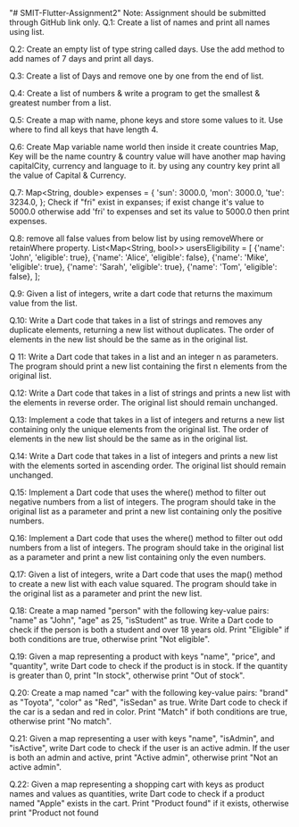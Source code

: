 "# SMIT-Flutter-Assignment2" 
Note: Assignment should be submitted through GitHub link only.
Q.1: Create a list of names and print all names using list.

Q.2: Create an empty list of type string called days. Use the add method to add
names of 7 days and print all days.

Q.3: Create a list of Days and remove one by one from the end of list.

Q.4: Create a list of numbers & write a program to get the smallest & greatest
number from a list.

Q.5: Create a map with name, phone keys and store some values to it. Use
where to find all keys that have length 4.

Q.6: Create Map variable name world then inside it create countries Map, Key
will be the name country & country value will have another map having
capitalCity, currency and language to it. by using any country key print all the
value of Capital & Currency.

Q.7:
Map<String, double> expenses = {
 'sun': 3000.0,
 'mon': 3000.0,
 'tue': 3234.0,
};
Check if "fri" exist in expanses; if exist change it's value to 5000.0 otherwise
add 'fri' to expenses and set its value to 5000.0 then print expenses.

Q.8: remove all false values from below list by using removeWhere or
retainWhere property.
List<Map<String, bool>> usersEligibility = [
{'name': 'John', 'eligible': true},
{'name': 'Alice', 'eligible': false},
{'name': 'Mike', 'eligible': true},
{'name': 'Sarah', 'eligible': true},
{'name': 'Tom', 'eligible': false},
];

Q.9: Given a list of integers, write a dart code that returns the maximum value
from the list.

Q.10: Write a Dart code that takes in a list of strings and removes any duplicate
elements, returning a new list without duplicates. The order of elements in the
new list should be the same as in the original list.

Q 11: Write a Dart code that takes in a list and an integer n as parameters. The
program should print a new list containing the first n elements from the original
list.

Q.12: Write a Dart code that takes in a list of strings and prints a new list with
the elements in reverse order. The original list should remain unchanged.

Q.13: Implement a code that takes in a list of integers and returns a new list
containing only the unique elements from the original list. The order of
elements in the new list should be the same as in the original list.

Q.14: Write a Dart code that takes in a list of integers and prints a new list with
the elements sorted in ascending order. The original list should remain
unchanged.

Q.15: Implement a Dart code that uses the where() method to filter out negative
numbers from a list of integers. The program should take in the original list as a
parameter and print a new list containing only the positive numbers.

Q.16: Implement a Dart code that uses the where() method to filter out odd
numbers from a list of integers. The program should take in the original list as a
parameter and print a new list containing only the even numbers.

Q.17: Given a list of integers, write a Dart code that uses the map() method to
create a new list with each value squared. The program should take in the
original list as a parameter and print the new list.

Q.18: Create a map named "person" with the following key-value pairs: "name"
as "John", "age" as 25, "isStudent" as true. Write a Dart code to check if the
person is both a student and over 18 years old. Print "Eligible" if both
conditions are true, otherwise print "Not eligible".

Q.19: Given a map representing a product with keys "name", "price", and
"quantity", write Dart code to check if the product is in stock. If the quantity is
greater than 0, print "In stock", otherwise print "Out of stock".

Q.20: Create a map named "car" with the following key-value pairs: "brand" as
"Toyota", "color" as "Red", "isSedan" as true. Write Dart code to check if the
car is a sedan and red in color. Print "Match" if both conditions are true,
otherwise print "No match".

Q.21: Given a map representing a user with keys "name", "isAdmin", and
"isActive", write Dart code to check if the user is an active admin. If the user is
both an admin and active, print "Active admin", otherwise print "Not an active
admin".

Q.22: Given a map representing a shopping cart with keys as product names
and values as quantities, write Dart code to check if a product named "Apple"
exists in the cart. Print "Product found" if it exists, otherwise print "Product not
found